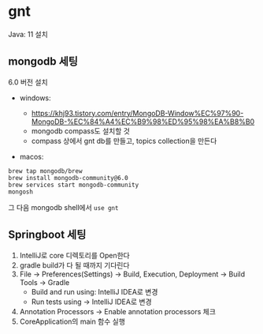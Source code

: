 # gnt

Java: 11 설치


## mongodb 세팅
6.0 버전 설치
* windows:
  * https://khj93.tistory.com/entry/MongoDB-Window%EC%97%90-MongoDB-%EC%84%A4%EC%B9%98%ED%95%98%EA%B8%B0
  * mongodb compass도 설치할 것
  * compass 상에서 gnt db를 만들고, topics collection을 만든다

* macos:
```
brew tap mongodb/brew
brew install mongodb-community@6.0
brew services start mongodb-community
mongosh
```
그 다음 mongodb shell에서 `use gnt`

## Springboot 세팅
1. IntelliJ로 core 디렉토리를 Open한다
2. gradle build가 다 될 때까지 기다린다
3. File -> Preferences(Settings) -> Build, Execution, Deployment -> Build Tools -> Gradle
   * Build and run using: IntelliJ IDEA로 변경
   * Run tests using -> IntelliJ IDEA로 변경
4. Annotation Processors -> Enable annotation processors 체크
5. CoreApplication의 main 함수 실행
